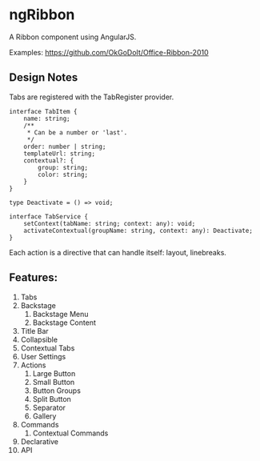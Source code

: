 # ngRibbon

A Ribbon component using AngularJS.

Examples:
https://github.com/OkGoDoIt/Office-Ribbon-2010

## Design Notes

Tabs are registered with the TabRegister provider.

	interface TabItem {
		name: string;
		/**
		 * Can be a number or 'last'.
		 */
		order: number | string;
		templateUrl: string;
		contextual?: {
			group: string;
			color: string;
		}
	}

	type Deactivate = () => void;

	interface TabService {
		setContext(tabName: string; context: any): void;
		activateContextual(groupName: string, context: any): Deactivate;
	}

Each action is a directive that can handle itself: layout, linebreaks.

## Features:

1. Tabs
2. Backstage
	1. Backstage Menu
	1. Backstage Content
3. Title Bar
4. Collapsible
5. Contextual Tabs
6. User Settings
7. Actions
	1. Large Button
	1. Small Button
	1. Button Groups
	2. Split Button
	3. Separator
	4. Gallery
8. Commands
	1. Contextual Commands
9. Declarative
1. API
